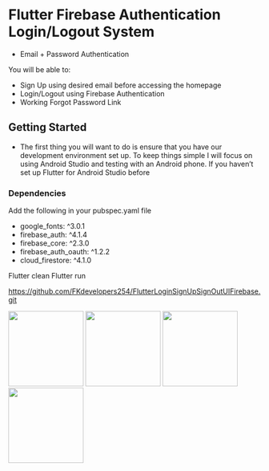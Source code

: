 # Flutter Firebase Authentication Login/Logout System
- Email + Password Authentication

You will be able to:
- Sign Up using desired email before accessing the homepage
- Login/Logout using Firebase Authentication
- Working Forgot Password Link

## Getting Started
- The first thing you will want to do is ensure that you have our development environment set up. To keep things simple I will focus on using Android Studio and testing with an Android phone. If you haven’t set up Flutter for Android Studio before




### Dependencies
Add the following in your  pubspec.yaml file
 - google_fonts: ^3.0.1
 - firebase_auth: ^4.1.4
 - firebase_core: ^2.3.0
 - firebase_auth_oauth: ^1.2.2
 - cloud_firestore: ^4.1.0
  
  
Flutter clean
Flutter run

https://github.com/FKdevelopers254/FlutterLoginSignUpSignOutUIFirebase.git

<img src="https://user-images.githubusercontent.com/65674370/206843057-d8522685-a5c5-44a3-9e3f-3191eacc85f7.jpg" width="150" height="150">
<img src="https://user-images.githubusercontent.com/65674370/206843058-12e87f3b-e3a6-428f-9db0-0a730986fc4e.jpg" width="150" height="150">
<img src="https://user-images.githubusercontent.com/65674370/206843055-f16c5d51-e8a4-4cd2-adb7-839dc8aedc08.jpg" width="150" height="150">
<img src="https://user-images.githubusercontent.com/65674370/206843059-05415658-69da-4495-b575-5484a8581af6.jpg" width="150" height="150">

